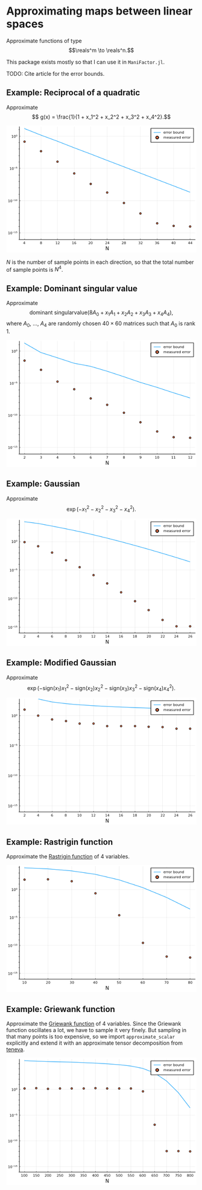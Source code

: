 # Approximating maps between linear spaces

Approximate functions of type
$$\reals^m \to \reals^n.$$

This package exists mostly so that I can use it in `ManiFactor.jl`.

TODO: Cite article for the error bounds.


## Example: Reciprocal of a quadratic

Approximate
$$ g(x) = \frac{1}{1 + x_1^2 + x_2^2 + x_3^2 + x_4^2}.$$

![Plot](examples/Example1.png)

$N$ is the number of sample points in each direction, so that the total number of sample points is $N^4$.


## Example: Dominant singular value

Approximate
$$\mathrm{dominant~singular value}(8 A_0 + x_1 A_1 + x_2 A_2 + x_3 A_3 + x_4 A_4),$$
where $A_0$, $\dots$, $A_4$ are randomly chosen $40 \times 60$ matrices such that $A_0$ is rank 1.

![Plot](examples/Example2.png)


## Example: Gaussian

Approximate
$$\exp{(-x_1^2 - x_2^2 - x_3^2 - x_4^2)}.$$

![Plot](examples/Example3.png)


## Example: Modified Gaussian

Approximate
$$\exp{(-\mathrm{sign}(x_1) x_1^2 - \mathrm{sign}(x_2) x_2^2 - \mathrm{sign}(x_3) x_3^2 - \mathrm{sign}(x_4) x_4^2)}.$$

![Plot](examples/Example4.png)


## Example: Rastrigin function

Approximate the [Rastrigin function](https://en.wikipedia.org/wiki/Rastrigin_function) of 4 variables.

![Plot](examples/Example5.png)


## Example: Griewank function

Approximate the [Griewank function](https://en.wikipedia.org/wiki/Griewank_function) of 4 variables.
Since the Griewank function oscillates a lot, we have to sample it very finely.
But sampling in that many points is too expensive, so we import `approximate_scalar` explicitly and extend it with an approximate tensor decomposition from [teneva](https://github.com/AndreiChertkov/teneva).

![Plot](examples/Example6.png)
